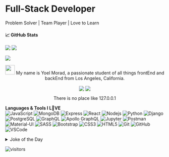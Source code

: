 # Full-Stack Developer 
Problem Solver | Team Player | Love to Learn

#### &#x1f4c8; GitHub Stats
<img src="https://github-readme-stats.vercel.app/api?username=yoel0&count_private=true&theme=vue&show_icons=true&hide_title=true&hide_border=true&hide=stars,issues" > <img src="https://github-readme-stats.vercel.app/api/top-langs/?username=yoel0&langs_count=10&layout=compact&theme=vue&hide_title=true&hide_border=true&hide=html" >

<img src="https://github-profile-trophy.vercel.app/?username=yoel0&title=Repositories,Commit,PullRequest,Followers,Joined2020,MultiLanguage" >
<p align="center">
<img src="https://raw.githubusercontent.com/yoel0/yoel0/master/wave.gif" width="30px"> My name is Yoel Morad, a passionate student of all things frontEnd and backEnd from Los Angeles, California.
</p>
<p align="center">
<a href="https://www.linkedin.com/in/yoelmorad/" target="_blank"><img src="https://img.shields.io/badge/-0072b1?style=plastic&logo=Linkedin&logoColor=white" align="center" /></a>
<a href="mailto:yoelgabriel.m@gmail.com" target="_blank"><img src="https://img.shields.io/badge/-c14438?style=plastic&logo=Gmail&logoColor=white" align="center" /></a>
</p>
<p align="center">
There is no place like 127.0.0.1
</p>

**Languages & Tools I L💚VE**  
![JavaScript](https://img.shields.io/badge/-JavaScript-black?style=flat-square&logo=javascript)
![MongoDB](https://img.shields.io/badge/-MongoDB-black?style=flat-square&logo=mongodb)
![Express](https://img.shields.io/badge/-Express-black?style=flat-square&logo=express)
![React](https://img.shields.io/badge/-ReactJS-black?style=flat-square&logo=react)
![Nodejs](https://img.shields.io/badge/-NodeJS-black?style=flat-square&logo=Node.js)
![Python](https://img.shields.io/badge/-Python3-black?style=flat-square&logo=Python)
![Django](https://img.shields.io/badge/-Django-darkgreen?style=flat-square&logo=django)
<br>
![PostgreSQL](https://img.shields.io/badge/-PostgreSQL-336791?style=flat-square&logo=postgresql)
![GraphQL](https://img.shields.io/badge/-GraphQL-E10098?style=flat-square&logo=graphql)
![Apollo GraphQL](https://img.shields.io/badge/-Apollo%20GraphQL-311C87?style=flat-square&logo=apollo-graphql)
![Jupyter](https://img.shields.io/badge/-Jupyter-black?style=flat-square&logo=jupyter)
![Postman](https://img.shields.io/badge/-Postman-FF6C37?style=flat-square&logo=postman&logoColor=FFFFFF)
<br>
![Material-UI](https://img.shields.io/badge/-Material_UI-0081CB?style=flat-square&logo=material-ui)
![SASS](https://img.shields.io/badge/-Sass-CC6699?style=flat-square&logo=sass&logoColor=FFFFFF)
![Bootstrap](https://img.shields.io/badge/-Bootstrap-563D7C?style=flat-square&logo=bootstrap)
![CSS3](https://img.shields.io/badge/-CSS3-1572B6?style=flat-square&logo=css3)
![HTML5](https://img.shields.io/badge/-HTML5-E34F26?style=flat-square&logo=html5&logoColor=white)
![Git](https://img.shields.io/badge/-Git-black?style=flat-square&logo=git)
![GitHub](https://img.shields.io/badge/-GitHub-181717?style=flat-square&logo=github)
![VSCode](https://img.shields.io/badge/-VS_Code-007ACC?style=flat-square&logo=visual-studio-code) 

<details><summary>Joke of the Day</summary>
<img src="https://readme-jokes.vercel.app/api?theme=vue& alt="Jokes Card" />
</details>
									 
![visitors](https://komarev.com/ghpvc/?username=yoel0&color=brightgreen)

<!--
**yoel0/yoel0** is a ✨ _special_ ✨ repository because its `README.md` (this file) appears on your GitHub profile.

Here are some ideas to get you started:

- 🔭 I’m currently working on ...
- 🌱 I’m currently learning ...
- 👯 I’m looking to collaborate on ...
- 🤔 I’m looking for help with ...
- 💬 Ask me about ...
- 📫 How to reach me: ...
- 😄 Pronouns: ...
- ⚡ Fun fact: ...
-->
